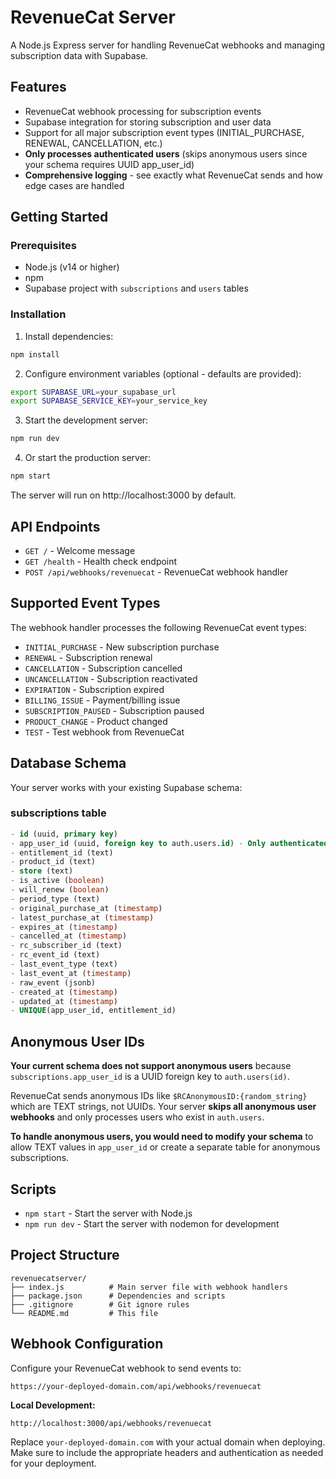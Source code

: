 # RevenueCat Server

A Node.js Express server for handling RevenueCat webhooks and managing subscription data with Supabase.

## Features

- RevenueCat webhook processing for subscription events
- Supabase integration for storing subscription and user data
- Support for all major subscription event types (INITIAL_PURCHASE, RENEWAL, CANCELLATION, etc.)
- **Only processes authenticated users** (skips anonymous users since your schema requires UUID app_user_id)
- **Comprehensive logging** - see exactly what RevenueCat sends and how edge cases are handled

## Getting Started

### Prerequisites
- Node.js (v14 or higher)
- npm
- Supabase project with `subscriptions` and `users` tables

### Installation

1. Install dependencies:
```bash
npm install
```

2. Configure environment variables (optional - defaults are provided):
```bash
export SUPABASE_URL=your_supabase_url
export SUPABASE_SERVICE_KEY=your_service_key
```

3. Start the development server:
```bash
npm run dev
```

4. Or start the production server:
```bash
npm start
```

The server will run on http://localhost:3000 by default.

## API Endpoints

- `GET /` - Welcome message
- `GET /health` - Health check endpoint
- `POST /api/webhooks/revenuecat` - RevenueCat webhook handler

## Supported Event Types

The webhook handler processes the following RevenueCat event types:

- `INITIAL_PURCHASE` - New subscription purchase
- `RENEWAL` - Subscription renewal
- `CANCELLATION` - Subscription cancelled
- `UNCANCELLATION` - Subscription reactivated
- `EXPIRATION` - Subscription expired
- `BILLING_ISSUE` - Payment/billing issue
- `SUBSCRIPTION_PAUSED` - Subscription paused
- `PRODUCT_CHANGE` - Product changed
- `TEST` - Test webhook from RevenueCat

## Database Schema

Your server works with your existing Supabase schema:

### subscriptions table
```sql
- id (uuid, primary key)
- app_user_id (uuid, foreign key to auth.users.id) - Only authenticated users
- entitlement_id (text)
- product_id (text)
- store (text)
- is_active (boolean)
- will_renew (boolean)
- period_type (text)
- original_purchase_at (timestamp)
- latest_purchase_at (timestamp)
- expires_at (timestamp)
- cancelled_at (timestamp)
- rc_subscriber_id (text)
- rc_event_id (text)
- last_event_type (text)
- last_event_at (timestamp)
- raw_event (jsonb)
- created_at (timestamp)
- updated_at (timestamp)
- UNIQUE(app_user_id, entitlement_id)
```

## Anonymous User IDs

**Your current schema does not support anonymous users** because `subscriptions.app_user_id` is a UUID foreign key to `auth.users(id)`.

RevenueCat sends anonymous IDs like `$RCAnonymousID:{random_string}` which are TEXT strings, not UUIDs. Your server **skips all anonymous user webhooks** and only processes users who exist in `auth.users`.

**To handle anonymous users, you would need to modify your schema** to allow TEXT values in `app_user_id` or create a separate table for anonymous subscriptions.

## Scripts

- `npm start` - Start the server with Node.js
- `npm run dev` - Start the server with nodemon for development

## Project Structure

```
revenuecatserver/
├── index.js          # Main server file with webhook handlers
├── package.json      # Dependencies and scripts
├── .gitignore        # Git ignore rules
└── README.md         # This file
```

## Webhook Configuration

Configure your RevenueCat webhook to send events to:
```
https://your-deployed-domain.com/api/webhooks/revenuecat
```

**Local Development:**
```
http://localhost:3000/api/webhooks/revenuecat
```

Replace `your-deployed-domain.com` with your actual domain when deploying. Make sure to include the appropriate headers and authentication as needed for your deployment.
